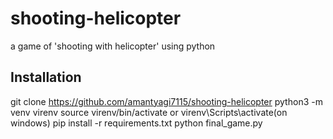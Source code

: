 # shooting-helicopter
a game of 'shooting with helicopter' using python


## Installation

git clone https://github.com/amantyagi7115/shooting-helicopter
python3 -m venv virenv
source virenv/bin/activate or virenv\Scripts\activate(on windows)
pip install -r requirements.txt
python final_game.py
```
